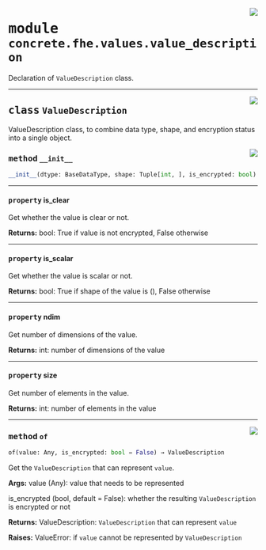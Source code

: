 <!-- markdownlint-disable -->

<a href="../../../compilers/concrete-compiler/compiler/lib/Bindings/Python/concrete/fhe/values/value_description.py#L0"><img align="right" style="float:right;" src="https://img.shields.io/badge/-source-cccccc?style=flat-square"></a>

# <kbd>module</kbd> `concrete.fhe.values.value_description`
Declaration of `ValueDescription` class. 



---

<a href="../../../compilers/concrete-compiler/compiler/lib/Bindings/Python/concrete/fhe/values/value_description.py#L12"><img align="right" style="float:right;" src="https://img.shields.io/badge/-source-cccccc?style=flat-square"></a>

## <kbd>class</kbd> `ValueDescription`
ValueDescription class, to combine data type, shape, and encryption status into a single object. 

<a href="../../../compilers/concrete-compiler/compiler/lib/Bindings/Python/concrete/fhe/values/value_description.py#L104"><img align="right" style="float:right;" src="https://img.shields.io/badge/-source-cccccc?style=flat-square"></a>

### <kbd>method</kbd> `__init__`

```python
__init__(dtype: BaseDataType, shape: Tuple[int, ], is_encrypted: bool)
```






---

#### <kbd>property</kbd> is_clear

Get whether the value is clear or not. 



**Returns:**
  bool:  True if value is not encrypted, False otherwise 

---

#### <kbd>property</kbd> is_scalar

Get whether the value is scalar or not. 



**Returns:**
  bool:  True if shape of the value is (), False otherwise 

---

#### <kbd>property</kbd> ndim

Get number of dimensions of the value. 



**Returns:**
  int:  number of dimensions of the value 

---

#### <kbd>property</kbd> size

Get number of elements in the value. 



**Returns:**
  int:  number of elements in the value 



---

<a href="../../../compilers/concrete-compiler/compiler/lib/Bindings/Python/concrete/fhe/values/value_description.py#L21"><img align="right" style="float:right;" src="https://img.shields.io/badge/-source-cccccc?style=flat-square"></a>

### <kbd>method</kbd> `of`

```python
of(value: Any, is_encrypted: bool = False) → ValueDescription
```

Get the `ValueDescription` that can represent `value`. 



**Args:**
  value (Any):  value that needs to be represented 

 is_encrypted (bool, default = False):  whether the resulting `ValueDescription` is encrypted or not 



**Returns:**
  ValueDescription:  `ValueDescription` that can represent `value` 



**Raises:**
  ValueError:  if `value` cannot be represented by `ValueDescription` 


